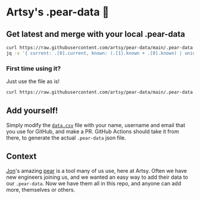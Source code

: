 # Artsy's .pear-data 💜

## Get latest and merge with your local .pear-data

```sh
curl https://raw.githubusercontent.com/artsy/pear-data/main/.pear-data --output /tmp/artsy-pear-data
jq -s '{ current: .[0].current, known: (.[1].known + .[0].known) | unique }' ~/.pear-data /tmp/artsy-pear-data > ~/.pear-data
```

### First time using it?
Just use the file as is!
```sh
curl https://raw.githubusercontent.com/artsy/pear-data/main/.pear-data --output ~/.pear-data
```

## Add yourself!
Simply modify the [`data.csv`]() file with your name, username and email that you use for GitHub, and make a PR. GitHub Actions should take it from there, to generate the actual `.pear-data` json file.

## Context
[Jon](https://github.com/jonallured)'s amazing [pear](https://github.com/jonallured/pear) is a tool many of us use, here at Artsy. Often we have new engineers joining us, and we wanted an easy way to add their data to our `.pear-data`. Now we have them all in this repo, and anyone can add more, themselves or others.
